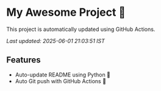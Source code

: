 # My Awesome Project 🚀

This project is automatically updated using GitHub Actions.

_Last updated: 2025-06-01 21:03:51 IST_

## Features
- Auto-update README using Python 🐍
- Auto Git push with GitHub Actions 🤖

